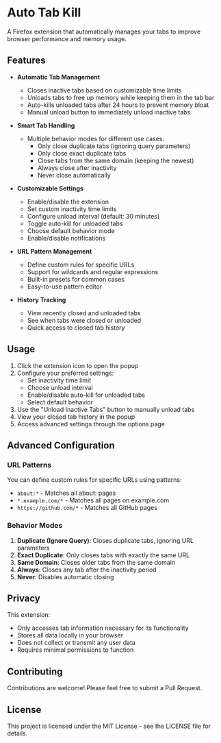 # Auto Tab Kill

A Firefox extension that automatically manages your tabs to improve browser performance and memory usage.

## Features

- **Automatic Tab Management**
  - Closes inactive tabs based on customizable time limits
  - Unloads tabs to free up memory while keeping them in the tab bar
  - Auto-kills unloaded tabs after 24 hours to prevent memory bloat
  - Manual unload button to immediately unload inactive tabs

- **Smart Tab Handling**
  - Multiple behavior modes for different use cases:
    - Only close duplicate tabs (ignoring query parameters)
    - Only close exact duplicate tabs
    - Close tabs from the same domain (keeping the newest)
    - Always close after inactivity
    - Never close automatically

- **Customizable Settings**
  - Enable/disable the extension
  - Set custom inactivity time limits
  - Configure unload interval (default: 30 minutes)
  - Toggle auto-kill for unloaded tabs
  - Choose default behavior mode
  - Enable/disable notifications

- **URL Pattern Management**
  - Define custom rules for specific URLs
  - Support for wildcards and regular expressions
  - Built-in presets for common cases
  - Easy-to-use pattern editor

- **History Tracking**
  - View recently closed and unloaded tabs
  - See when tabs were closed or unloaded
  - Quick access to closed tab history

## Usage

1. Click the extension icon to open the popup
2. Configure your preferred settings:
   - Set inactivity time limit
   - Choose unload interval
   - Enable/disable auto-kill for unloaded tabs
   - Select default behavior
3. Use the "Unload Inactive Tabs" button to manually unload tabs
4. View your closed tab history in the popup
5. Access advanced settings through the options page

## Advanced Configuration

### URL Patterns

You can define custom rules for specific URLs using patterns:

- `about:*` - Matches all about: pages
- `*.example.com/*` - Matches all pages on example.com
- `https://github.com/*` - Matches all GitHub pages

### Behavior Modes

1. **Duplicate (Ignore Query)**: Closes duplicate tabs, ignoring URL parameters
2. **Exact Duplicate**: Only closes tabs with exactly the same URL
3. **Same Domain**: Closes older tabs from the same domain
4. **Always**: Closes any tab after the inactivity period
5. **Never**: Disables automatic closing

## Privacy

This extension:
- Only accesses tab information necessary for its functionality
- Stores all data locally in your browser
- Does not collect or transmit any user data
- Requires minimal permissions to function

## Contributing

Contributions are welcome! Please feel free to submit a Pull Request.

## License

This project is licensed under the MIT License - see the LICENSE file for details.
